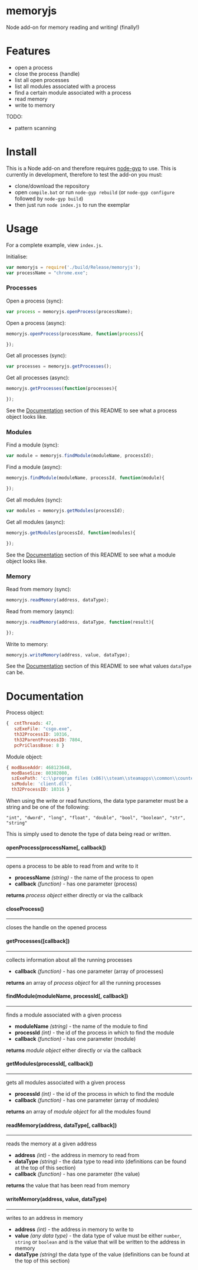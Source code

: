 # memoryjs
Node add-on for memory reading and writing! (finally!)

# Features

- open a process
- close the process (handle)
- list all open processes
- list all modules associated with a process
- find a certain module associated with a process
- read memory
- write to memory

TODO:
- pattern scanning

# Install

This is a Node add-on and therefore requires [node-gyp](https://github.com/nodejs/node-gyp) to use.
This is currently in development, therefore to test the add-on you must:

- clone/download the repository
- open `compile.bat` or run `node-gyp rebuild` (or `node-gyp configure` followed by `node-gyp build`)
- then just run `node index.js` to run the exemplar

# Usage

For a complete example, view `index.js`.

Initialise:
``` javascript
var memoryjs = require('./build/Release/memoryjs');
var processName = "chrome.exe";
```

### Processes

Open a process (sync):
``` javascript
var process = memoryjs.openProcess(processName);
```

Open a process (async):
``` javascript
memoryjs.openProcess(processName, function(process){

});
```

Get all processes (sync):
``` javascript
var processes = memoryjs.getProcesses();
```

Get all processes (async):
``` javascript
memoryjs.getProcesses(function(processes){

});
```

See the [Documentation](#user-content-documentation) section of this README to see what a process object looks like.

### Modules

Find a module (sync):
``` javascript
var module = memoryjs.findModule(moduleName, processId);
```

Find a module (async):
``` javascript
memoryjs.findModule(moduleName, processId, function(module){

});
```

Get all modules (sync):
``` javascript
var modules = memoryjs.getModules(processId);
```

Get all modules (async):
``` javascript
memoryjs.getModules(processId, function(modules){

});
```

See the [Documentation](#user-content-documentation) section of this README to see what a module object looks like.

### Memory

Read from memory (sync):
``` javascript
memoryjs.readMemory(address, dataType);
```

Read from memory (async):
``` javascript
memoryjs.readMemory(address, dataType, function(result){

});
```

Write to memory:
``` javascript
memoryjs.writeMemory(address, value, dataType);
```

See the [Documentation](#user-content-documentation) section of this README to see what values `dataType` can be.

# Documentation

Process object:
``` javascript
{  cntThreads: 47,
   szExeFile: "csgo.exe",
   th32ProcessID: 10316,
   th32ParentProcessID: 7804,
   pcPriClassBase: 8 }
```

Module object:
``` javascript
{ modBaseAddr: 468123648,
  modBaseSize: 80302080,
  szExePath: 'c:\\program files (x86)\\steam\\steamapps\\common\\counter-strike global offensive\\csgo\\bin\\client.dll',
  szModule: 'client.dll',
  th32ProcessID: 10316 }
  ```

  When using the write or read functions, the data type parameter must be a string and be one of the following:

  `"int", "dword", "long", "float", "double", "bool", "boolean", "str", "string"`

  This is simply used to denote the type of data being read or written.

#### openProcess(processName[, callback])
---

opens a process to be able to read from and write to it

- **processName** *(string)* - the name of the process to open
- **callback** *(function)* - has one parameter (process)

**returns** *process object* either directly or via the callback

#### closeProcess()
---

closes the handle on the opened process

#### getProcesses([callback])
---

collects information about all the running processes

- **callback** *(function)* - has one parameter (array of processes)

**returns** an array of *process object* for all the running processes

#### findModule(moduleName, processId[, callback])
---

finds a module associated with a given process

- **moduleName** *(string)* - the name of the module to find
- **processId** *(int)* - the id of the process in which to find the module
- **callback** *(function)* - has one parameter (module)

**returns** *module object* either directly or via the callback

#### getModules(processId[, callback])
---

gets all modules associated with a given process

- **processId** *(int)* - the id of the process in which to find the module
- **callback** *(function)* - has one parameter (array of modules)

**returns** an array of *module object* for all the modules found

#### readMemory(address, dataType[, callback])
---

reads the memory at a given address

- **address** *(int)* - the address in memory to read from
- **dataType** *(string)* - the data type to read into (definitions can be found at the top of this section)
- **callback** *(function)* - has one parameter (the value)

**returns** the value that has been read from memory

#### writeMemory(address, value, dataType)
---

writes to an address in memory

- **address** *(int)* - the address in memory to write to
- **value** *(any data type)* - the data type of value must be either `number`, `string` or `boolean` and is the value that will be written to the address in memory
- **dataType** *(string)* the data type of the value (definitions can be found at the top of this section)
